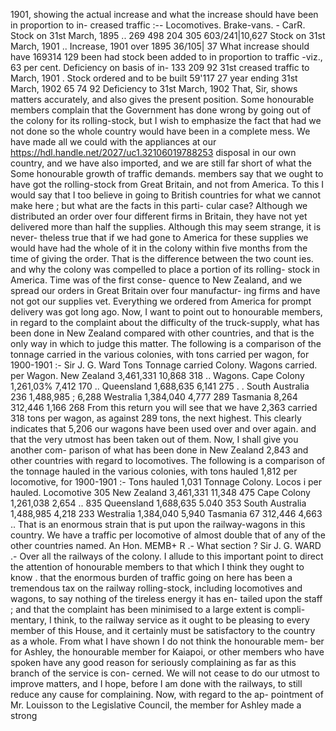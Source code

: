 1901, showing the actual increase and what the increase should have been in proportion to in- creased traffic :-- Locomotives. Brake-vans. - CarR. Stock on 31st March, 1895 .. 269 498 204 305 603/241\|10,627 Stock on 31st March, 1901 .. Increase, 1901 over 1895 36/105\| 37 What increase should have 169314 129 been had stock been added to in proportion to traffic -viz., 63 per cent. Deficiency on basis of in- 133 209 92 31st creased traffic to March, 1901 . Stock ordered and to be built 59'117 27 year ending 31st March, 1902 65 74 92 Deficiency to 31st March, 1902 That, Sir, shows matters accurately, and also gives the present position. Some honourable members complain that the Government has done wrong by going out of the colony for its rolling-stock, but I wish to emphasize the fact that had we not done so the whole country would have been in a complete mess. We have made all we could with the appliances at our https://hdl.handle.net/2027/uc1.32106019788253 disposal in our own country, and we have also imported, and we are still far short of what the Some honourable growth of traffic demands. members say that we ought to have got the rolling-stock from Great Britain, and not from America. To this I would say that I too believe in going to British countries for what we cannot make here ; but what are the facts in this parti- cular case? Although we distributed an order over four different firms in Britain, they have not yet delivered more than half the supplies. Although this may seem strange, it is never- theless true that if we had gone to America for these supplies we would have had the whole of it in the colony within five months from the time of giving the order. That is the difference between the two count ies. and why the colony was compelled to place a portion of its rolling- stock in America. Time was of the first conse- quence to New Zealand, and we spread our orders in Great Britain over four manufactur- ing firms and have not got our supplies vet. Everything we ordered from America for prompt delivery was got long ago. Now, I want to point out to honourable members, in regard to the complaint about the difficulty of the truck-supply, what has been done in New Zealand compared with other countries, and that is the only way in which to judge this matter. The following is a comparison of the tonnage carried in the various colonies, with tons carried per wagon, for 1900-1901 :- Sir J. G. Ward Tons Tonnage carried Colony. Wagons carried. per Wagon. New Zealand 3,461,331 10,868 318 .. Wagons. Cape Colony 1,261,03% 7,412 170 .. Queensland 1,688,635 6,141 275 . . South Australia 236 1,488,985 ; 6,288 Westralia 1,384,040 4,777 289 Tasmania 8,264 312,446 1,166 268 From this return you will see that we have 2,363 carried 318 tons per wagon, as against 289 tons, the next highest. This clearly indicates that 5,206 our wagons have been used over and over again. and that the very utmost has been taken out of them. Now, I shall give you another com- parison of what has been done in New Zealand 2,843 and other countries with regard to locomotives. The following is a comparison of the tonnage hauled in the various colonies, with tons hauled 1,812 per locomotive, for 1900-1901 :- Tons hauled 1,031 Tonnage Colony. Locos i per hauled. Locomotive 305 New Zealand 3,461,331 11,348 475 Cape Colony 1,261,038 2,654 .. 835 Queensland 1,688,635 5.040 353 South Australia 1,488,985 4,218 233 Westralia 1,384,040 5,940 Tasmania 67 312,446 4,663 .. That is an enormous strain that is put upon the railway-wagons in this country. We have a traffic per locomotive of almost double that of any of the other countries named. An Hon. MEMB+ R .- What section ? Sir J. G. WARD .- Over all the railways of the colony. I allude to this important point to direct the attention of honourable members to that which I think they ought to know . that the enormous burden of traffic going on here has been a tremendous tax on the railway rolling-stock, including locomotives and wagons, to say nothing of the tireless energy it has en- tailed upon the staff ; and that the complaint has been minimised to a large extent is compli- mentary, I think, to the railway service as it ought to be pleasing to every member of this House, and it certainly must be satisfactory to the country as a whole. From what I have shown I do not think the honourable mem- ber for Ashley, the honourable member for Kaiapoi, or other members who have spoken have any good reason for seriously complaining as far as this branch of the service is con- cerned. We will not cease to do our utmost to improve matters, and I hope, before I am done with the railways, to still reduce any cause for complaining. Now, with regard to the ap- pointment of Mr. Louisson to the Legislative Council, the member for Ashley made a strong 
